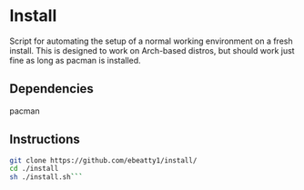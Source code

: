 # Install
Script for automating the setup of a normal working environment on a fresh install. This is designed to work on Arch-based 
distros, but should work just fine as long as pacman is installed. 

## Dependencies
pacman

## Instructions
```sh
git clone https://github.com/ebeatty1/install/
cd ./install
sh ./install.sh```
